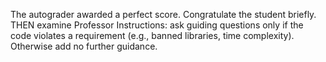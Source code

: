 The autograder awarded a perfect score. Congratulate the student briefly.
THEN examine Professor Instructions: ask guiding questions only if the code
violates a requirement (e.g., banned libraries, time complexity). Otherwise add
no further guidance.
